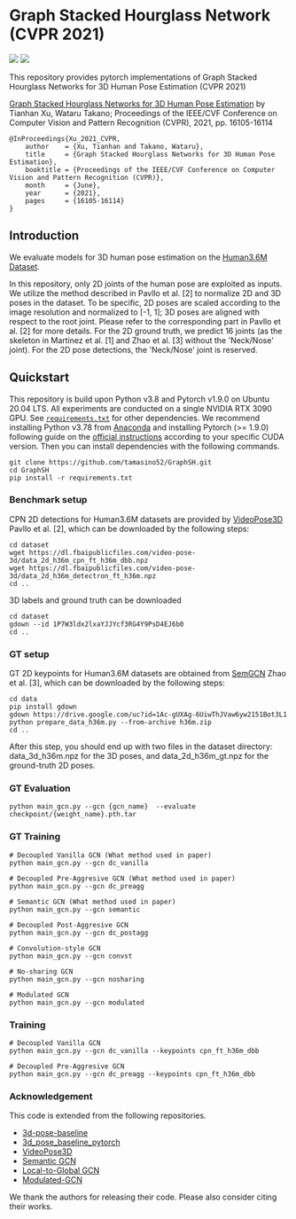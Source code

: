 # Graph Stacked Hourglass Network (CVPR 2021)
<a href="https://hits.seeyoufarm.com"><img src="https://hits.seeyoufarm.com/api/count/incr/badge.svg?url=https%3A%2F%2Fgithub.com%2Ftamasino52%2FGraphSH&count_bg=%2379C83D&title_bg=%23555555&icon=&icon_color=%23E7E7E7&title=hits&edge_flat=true"/></a>
<img src="https://img.shields.io/badge/PyTorch-EE4C2C?style=flat-square&logo=Pytorch&logoColor=white"/></a>

This repository provides pytorch implementations of Graph Stacked Hourglass Networks for 3D Human Pose Estimation (CVPR 2021)


[Graph Stacked Hourglass Networks for 3D Human Pose Estimation](https://arxiv.org/pdf/2103.16385.pdf) by Tianhan Xu, Wataru Takano; Proceedings of the IEEE/CVF Conference on Computer Vision and Pattern Recognition (CVPR), 2021, pp. 16105-16114

```
@InProceedings{Xu_2021_CVPR,
    author    = {Xu, Tianhan and Takano, Wataru},
    title     = {Graph Stacked Hourglass Networks for 3D Human Pose Estimation},
    booktitle = {Proceedings of the IEEE/CVF Conference on Computer Vision and Pattern Recognition (CVPR)},
    month     = {June},
    year      = {2021},
    pages     = {16105-16114}
}
```

## Introduction

We evaluate models for 3D human pose estimation on the [Human3.6M Dataset](http://vision.imar.ro/human3.6m/).

In this repository, only 2D joints of the human pose are exploited as inputs. We utilize the method described in Pavllo et al. [2] to normalize 2D and 3D poses in the dataset. To be specific, 2D poses are scaled according to the image resolution and normalized to [-1, 1]; 3D poses are aligned with respect to the root joint. Please refer to the corresponding part in Pavllo et al. [2] for more details. For the 2D ground truth, we predict 16 joints (as the skeleton in Martinez et al. [1] and Zhao et al. [3] without the 'Neck/Nose' joint). For the 2D pose detections, the 'Neck/Nose' joint is reserved. 


## Quickstart

This repository is build upon Python v3.8 and Pytorch v1.9.0 on Ubuntu 20.04 LTS. All experiments are conducted on a single NVIDIA RTX 3090 GPU. See [`requirements.txt`](requirements.txt) for other dependencies. We recommend installing Python v3.78 from [Anaconda](https://www.anaconda.com/) and installing Pytorch (>= 1.9.0) following guide on the [official instructions](https://pytorch.org/) according to your specific CUDA version. Then you can install dependencies with the following commands.

```
git clone https://github.com/tamasino52/GraphSH.git
cd GraphSH
pip install -r requirements.txt
```

### Benchmark setup
CPN 2D detections for Human3.6M datasets are provided by [VideoPose3D](https://github.com/facebookresearch/VideoPose3D) Pavllo et al. [2], which can be downloaded by the following steps:

```
cd dataset
wget https://dl.fbaipublicfiles.com/video-pose-3d/data_2d_h36m_cpn_ft_h36m_dbb.npz
wget https://dl.fbaipublicfiles.com/video-pose-3d/data_2d_h36m_detectron_ft_h36m.npz
cd ..
```

3D labels and ground truth can be downloaded
```
cd dataset
gdown --id 1P7W3ldx2lxaYJJYcf3RG4Y9PsD4EJ6b0
cd ..
```

### GT setup 

GT 2D keypoints for Human3.6M datasets are obtained from [SemGCN](https://github.com/garyzhao/SemGCN) Zhao et al. [3], which can be downloaded by the following steps:
```
cd data
pip install gdown
gdown https://drive.google.com/uc?id=1Ac-gUXAg-6UiwThJVaw6yw2151Bot3L1
python prepare_data_h36m.py --from-archive h36m.zip
cd ..
```
After this step, you should end up with two files in the dataset directory: data_3d_h36m.npz for the 3D poses, and data_2d_h36m_gt.npz for the ground-truth 2D poses.

### GT Evaluation 
```
python main_gcn.py --gcn {gcn_name}  --evaluate checkpoint/{weight_name}.pth.tar
```

### GT Training 
```
# Decoupled Vanilla GCN (What method used in paper)
python main_gcn.py --gcn dc_vanilla

# Decoupled Pre-Aggresive GCN (What method used in paper)
python main_gcn.py --gcn dc_preagg

# Semantic GCN (What method used in paper)
python main_gcn.py --gcn semantic

# Decoupled Post-Aggresive GCN
python main_gcn.py --gcn dc_postagg

# Convolution-style GCN
python main_gcn.py --gcn convst

# No-sharing GCN
python main_gcn.py --gcn nosharing

# Modulated GCN
python main_gcn.py --gcn modulated
```

### Training 

```
# Decoupled Vanilla GCN
python main_gcn.py --gcn dc_vanilla --keypoints cpn_ft_h36m_dbb

# Decoupled Pre-Aggresive GCN
python main_gcn.py --gcn dc_preagg --keypoints cpn_ft_h36m_dbb
```

### Acknowledgement
This code is extended from the following repositories.
- [3d-pose-baseline](https://github.com/una-dinosauria/3d-pose-baseline)
- [3d_pose_baseline_pytorch](https://github.com/weigq/3d_pose_baseline_pytorch)
- [VideoPose3D](https://github.com/facebookresearch/VideoPose3D)
- [Semantic GCN](https://github.com/garyzhao/SemGCN)
- [Local-to-Global GCN](https://github.com/vanoracai/Exploiting-Spatial-temporal-Relationships-for-3D-Pose-Estimation-via-Graph-Convolutional-Networks)
- [Modulated-GCN](https://github.com/ZhimingZo/Modulated-GCN)

We thank the authors for releasing their code. Please also consider citing their works.
